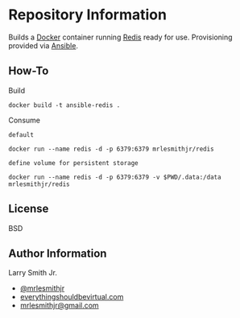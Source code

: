 Repository Information
======================
Builds a [Docker] container running [Redis] ready for use. Provisioning provided via [Ansible].

How-To
------
Build
```
docker build -t ansible-redis .
```

Consume

`default`
```
docker run --name redis -d -p 6379:6379 mrlesmithjr/redis
```

`define volume for persistent storage`
```
docker run --name redis -d -p 6379:6379 -v $PWD/.data:/data mrlesmithjr/redis
```

License
-------

BSD

Author Information
------------------

Larry Smith Jr.
- [@mrlesmithjr]
- [everythingshouldbevirtual.com]
- [mrlesmithjr@gmail.com]


[Ansible]: <https://www.ansible.com/>
[Docker]: <https://www.docker.com>
[Redis]: <http://redis.io>
[@mrlesmithjr]: <https://twitter.com/mrlesmithjr>
[everythingshouldbevirtual.com]: <http://everythingshouldbevirtual.com>
[mrlesmithjr@gmail.com]: <mailto:mrlesmithjr@gmail.com>
